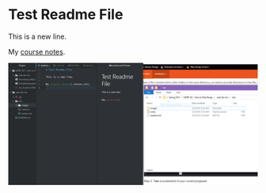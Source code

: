 # Test Readme File

This is a new line.

My [course notes](./notes.txt).

![Image of my Atom editor](./images/screenshot.PNG)
